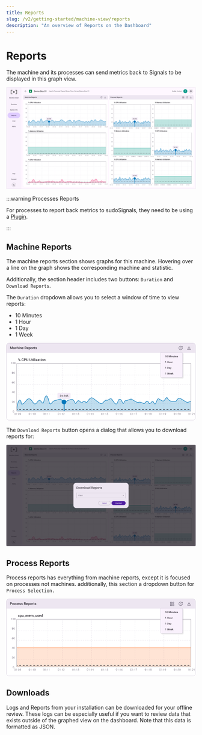 ```yaml
---
title: Reports
slug: /v2/getting-started/machine-view/reports
description: "An overview of Reports on the Dashboard"
---
```


# Reports

The machine and its processes can send metrics back to Signals to be displayed in this graph view. 

![Machine View 04](/img/view-machine/v2-machine-view-004.png)

:::warning Processes Reports

For processes to report back metrics to sudoSignals, they need to be using a [Plugin](../../plugins).

:::

## Machine Reports

The machine reports section shows graphs for this machine. Hovering over a line on the graph shows the corresponding machine and statistic.

Additionally, the section header includes two buttons: `Duration` and `Download Reports`.

The `Duration` dropdown allows you to select a window of time to view reports:

- 10 Minutes
- 1 Hour
- 1 Day 
- 1 Week

![Machine View 04A](/img/view-machine/v2-machine-view-004A.png)

The `Download Reports` button opens a dialog that allows you to download reports for:

![Machine View 04B](/img/view-machine/v2-machine-view-004B.png)

## Process Reports

Process reports has everything from machine reports, except it is focused on processes not machines. additionally, this section a dropdown button for `Process Selection.`

![Machine View 04C](/img/view-machine/v2-machine-view-004C.png)

## Downloads

Logs and Reports from your installation can be downloaded for your offline review. These logs can be especially useful if you want to review data that exists outside of the graphed view on the dashboard. Note that this data is formatted as JSON. 

## 